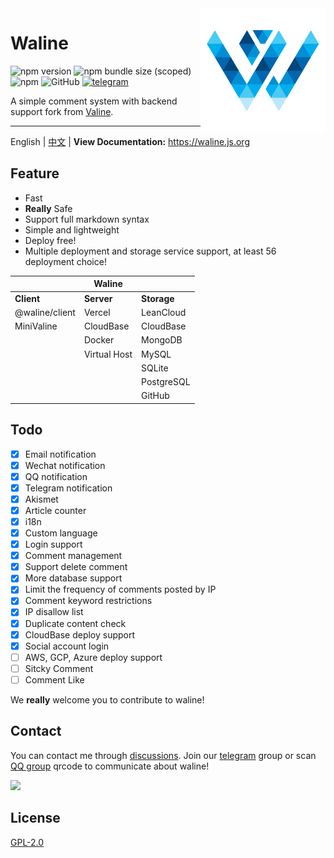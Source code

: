 <img src="./assets/waline.png" width="200" align="right" />

# Waline

![npm version](https://img.shields.io/npm/v/@waline/vercel?color=critical&logo=npm&style=flat-square) ![npm bundle size (scoped)](https://img.shields.io/bundlephobia/minzip/@waline/client?style=flat-square&label=size) ![npm](https://img.shields.io/npm/dm/@waline/vercel?style=flat-square) ![GitHub](https://img.shields.io/github/license/lizheming/waline?style=flat-square) [![telegram](https://img.shields.io/badge/telegram-walinejs-2ca5e0?logo=telegram&style=flat-square)](https://t.me/walinejs)

A simple comment system with backend support fork from [Valine](https://valine.js.org).

---

English | [中文](https://github.com/lizheming/waline/blob/master/README_CN.md) | **View Documentation:** <https://waline.js.org>

## Feature

- Fast
- **Really** Safe
- Support full markdown syntax
- Simple and lightweight
- Deploy free!
- Multiple deployment and storage service support, at least 56 deployment choice!

|                | Waline       |             |
| -------------- | ------------ | ----------- |
| **Client**     | **Server**   | **Storage** |
| @waline/client | Vercel       | LeanCloud   |
| MiniValine     | CloudBase    | CloudBase   |
|                | Docker       | MongoDB     |
|                | Virtual Host | MySQL       |
|                |              | SQLite      |
|                |              | PostgreSQL  |
|                |              | GitHub      |

## Todo

- [x] Email notification
- [x] Wechat notification
- [x] QQ notification
- [x] Telegram notification
- [x] Akismet
- [x] Article counter
- [x] i18n
- [x] Custom language
- [x] Login support
- [x] Comment management
- [x] Support delete comment
- [x] More database support
- [x] Limit the frequency of comments posted by IP
- [x] Comment keyword restrictions
- [x] IP disallow list
- [x] Duplicate content check
- [x] CloudBase deploy support
- [x] Social account login
- [ ] AWS, GCP, Azure deploy support
- [ ] Sitcky Comment
- [ ] Comment Like

We **really** welcome you to contribute to waline!

## Contact

You can contact me through [discussions](https://github.com/lizheming/waline/discussions). Join our [telegram](https://t.me/walinejs) group or scan [QQ group](https://qm.qq.com/cgi-bin/qm/qr?k=rPZvq_EBfwQa6QZX7sToVlhH49c6ed0R&jump_from=webapi) qrcode to communicate about waline!

<a href="https://qm.qq.com/cgi-bin/qm/qr?k=rPZvq_EBfwQa6QZX7sToVlhH49c6ed0R&jump_from=webapi" target="_blank">
  <img src="./assets/qqgroup.jpg" width="300" />
</a>

## License

[GPL-2.0](https://github.com/lizheming/Waline/blob/master/LICENSE)
